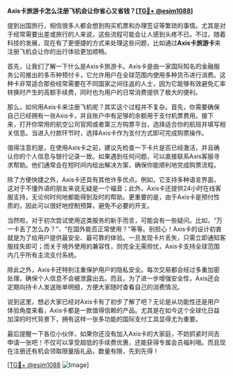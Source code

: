 **Axis卡旅游卡怎么注册飞机会让你省心又省钱？[[TG💪+ @esim1088](https://t.me/s/esim1088)]**

提到出国旅行，相信很多人都会想到购买机票和办理签证等繁琐的事情。尤其是对于经常需要出差或旅行的人来说，这些流程可能会让人感到头疼不已。不过，随着科技的发展，现在有了更便捷的方式来处理这些问题，比如通过**Axis卡旅游卡**来注册飞机会让你的出行体验更加顺畅。

首先，让我们了解一下什么是Axis卡旅游卡。Axis卡是由一家国际知名的金融服务公司推出的多币种预付卡，它允许用户在全球范围内使用多种货币进行消费。这种卡非常适合那些经常需要在不同国家之间往返的人士，因为它能够有效避免汇率转换时产生的高额手续费，同时也为用户的日常消费提供了极大的便利。

那么，如何用Axis卡来注册飞机呢？其实这个过程并不复杂。首先，你需要确保自己已经拥有一张Axis卡，并且账户中有足够的余额用于支付机票费用。接下来，打开你常用的航空公司官网或者第三方购票平台，选择适合你的航班并填写相关信息。当进入付款环节时，选择Axis卡作为支付方式即可完成购票操作。

值得注意的是，在使用Axis卡之前，建议先检查一下卡片是否已经激活，并且确认你的个人信息与银行记录一致。如果遇到任何问题，可以直接联系Axis客服寻求帮助。他们通常会在短时间内给出解决方案，确保你能顺利地完成购票流程。

除了方便快捷之外，Axis卡还具有其他许多优点。例如，它支持多种语言界面，这对于不懂外语的朋友来说无疑是一个福音；此外，Axis卡还提供24小时在线客服支持，无论何时何地都能得到及时的帮助。更重要的是，由于Axis卡是预付性质的，因此可以很好地控制预算，避免不必要的开支。

当然啦，对于初次尝试使用这类服务的新手而言，可能会有一些疑问。比如，“万一卡丢了怎么办？”、“在国外能否正常使用？”等等。别担心！Axis卡的设计初衷就是为了给用户提供最安全、最可靠的体验。一旦发现卡片丢失，只需立即通知客服挂失即可；而关于境外使用的兼容性，则完全无需担忧，Axis卡支持全球范围内几乎所有主流支付系统。

除此之外，Axis卡还特别注重保护用户的隐私安全。每次交易都会经过多重加密处理，确保个人信息不会被泄露出去。而且，为了进一步增强安全性，Axis还会定期向持卡人发送账单明细，方便大家随时查看自己的消费情况。

说到这里，想必大家已经对Axis卡有了初步了解了吧？无论是从功能性还是用户体验角度来看，Axis卡都是一款值得信赖的产品。尤其是在如今这个全球化日益加深的时代背景下，拥有这样一张多功能的国际支付工具显得尤为重要。

最后提醒一下各位小伙伴，如果你还没有加入Axis卡的大家庭，不妨抓紧时间去申请一张吧！不仅可以享受超低的手续费优惠，还能获得专属会员福利哦。而且现在注册还有机会领取限量版礼品，数量有限，先到先得！

[[TG💪+ @esim1088](https://t.me/s/esim1088) ![Image](https://i.postimg.cc/4NQfJmqS/Snipaste-2025-05-13-00-14-12.png)]